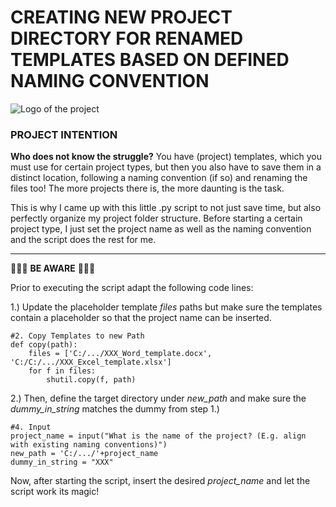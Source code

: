 # CREATING NEW PROJECT DIRECTORY FOR RENAMED TEMPLATES BASED ON DEFINED NAMING CONVENTION

![Logo of the project](https://cdn.pixabay.com/photo/2016/11/22/19/24/archive-1850170_960_720.jpg)

### PROJECT INTENTION
**Who does not know the struggle?** You have (project) templates, which you must use for certain project types, but then you also have to save them in a distinct location, following a naming convention (if so) and renaming the files too! The more projects there is, the more daunting is the task.

This is why I came up with this little .py script to not just save time, but also perfectly organize my project folder structure. Before starting a certain project type, I just set the project name as well as the naming convention and the script does the rest for me.

***
🛑🛑🛑 **BE AWARE** 🛑🛑🛑

Prior to executing the script adapt the following code lines: 

1.) Update the placeholder template _files_ paths but make sure the templates contain a placeholder so that the project name can be inserted.
```shell
#2. Copy Templates to new Path
def copy(path):
    files = ['C:/.../XXX_Word_template.docx', 'C:/C:/.../XXX_Excel_template.xlsx']
    for f in files:
        shutil.copy(f, path)
```

2.) Then, define the target directory under _new_path_ and make sure the _dummy_in_string_ matches the dummy from step 1.) 
```shell
#4. Input
project_name = input("What is the name of the project? (E.g. align with existing naming conventions)")
new_path = 'C:/.../'+project_name
dummy_in_string = "XXX"
```

Now, after starting the script, insert the desired _project_name_ and let the script work its magic!
